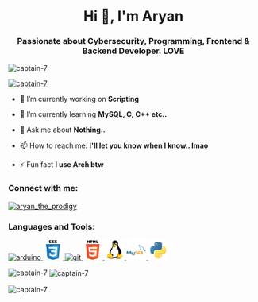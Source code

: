 <h1 align="center">Hi 👋, I'm Aryan</h1>
<h3 align="center">Passionate about Cybersecurity, Programming, Frontend & Backend Developer. LOVE</h3>

<p align="left"> <img src="https://komarev.com/ghpvc/?username=captain-7&label=Profile%20views&color=0e75b6&style=flat" alt="captain-7" /> </p>

<p align="left"> <a href="https://github.com/ryo-ma/github-profile-trophy"><img src="https://github-profile-trophy.vercel.app/?username=captain-7" alt="captain-7" /></a> </p>

- 🔭 I’m currently working on **Scripting**

- 🌱 I’m currently learning **MySQL, C, C++ etc..**

- 💬 Ask me about **Nothing..**

- 📫 How to reach me: **I'll let you know when I know.. lmao**

- ⚡ Fun fact **I use Arch btw**

<h3 align="left">Connect with me:</h3>
<p align="left">
<a href="https://instagram.com/aryan_the_prodigy" target="blank"><img align="center" src="https://raw.githubusercontent.com/rahuldkjain/github-profile-readme-generator/master/src/images/icons/Social/instagram.svg" alt="aryan_the_prodigy" height="30" width="40" /></a>
</p>

<h3 align="left">Languages and Tools:</h3>
<p align="left"> <a href="https://www.arduino.cc/" target="_blank" rel="noreferrer"> <img src="https://cdn.worldvectorlogo.com/logos/arduino-1.svg" alt="arduino" width="40" height="40"/> </a> <a href="https://www.w3schools.com/css/" target="_blank" rel="noreferrer"> <img src="https://raw.githubusercontent.com/devicons/devicon/master/icons/css3/css3-original-wordmark.svg" alt="css3" width="40" height="40"/> </a> <a href="https://git-scm.com/" target="_blank" rel="noreferrer"> <img src="https://www.vectorlogo.zone/logos/git-scm/git-scm-icon.svg" alt="git" width="40" height="40"/> </a> <a href="https://www.w3.org/html/" target="_blank" rel="noreferrer"> <img src="https://raw.githubusercontent.com/devicons/devicon/master/icons/html5/html5-original-wordmark.svg" alt="html5" width="40" height="40"/> </a> <a href="https://www.linux.org/" target="_blank" rel="noreferrer"> <img src="https://raw.githubusercontent.com/devicons/devicon/master/icons/linux/linux-original.svg" alt="linux" width="40" height="40"/> </a> <a href="https://www.mysql.com/" target="_blank" rel="noreferrer"> <img src="https://raw.githubusercontent.com/devicons/devicon/master/icons/mysql/mysql-original-wordmark.svg" alt="mysql" width="40" height="40"/> </a> <a href="https://www.python.org" target="_blank" rel="noreferrer"> <img src="https://raw.githubusercontent.com/devicons/devicon/master/icons/python/python-original.svg" alt="python" width="40" height="40"/> </a> </p>

<p><img align="left" src="https://github-readme-stats.vercel.app/api/top-langs?username=captain-7&show_icons=true&locale=en&layout=compact" alt="captain-7" /></p>

<p>&nbsp;<img align="center" src="https://github-readme-stats.vercel.app/api?username=captain-7&show_icons=true&locale=en" alt="captain-7" /></p>

<p><img align="center" src="https://github-readme-streak-stats.herokuapp.com/?user=captain-7&" alt="captain-7" /></p>
